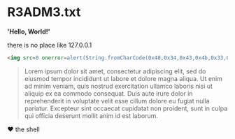 # R3ADM3.txt
**'Hello, World!'**

there is no place like 127.0.0.1
```html
<img src=0 onerror=alert(String.fromCharCode(0x48,0x34,0x43,0x4b,0x33,0x52))>
```
>Lorem ipsum dolor sit amet, consectetur adipiscing elit, sed do eiusmod tempor incididunt ut labore et dolore magna aliqua. Ut enim ad minim veniam, quis nostrud exercitation ullamco laboris nisi ut aliquip ex ea commodo consequat. Duis aute irure dolor in reprehenderit in voluptate velit esse cillum dolore eu fugiat nulla pariatur. Excepteur sint occaecat cupidatat non proident, sunt in culpa qui officia deserunt mollit anim id est laborum.

:heart: the shell
